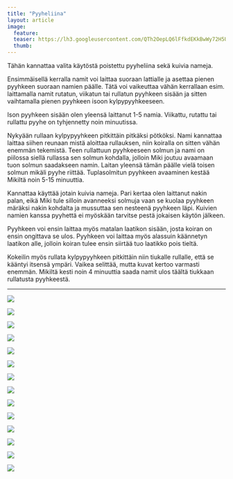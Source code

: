 ```yaml
---
title: "Pyyheliina"
layout: article
image:
  feature:
  teaser: https://lh3.googleusercontent.com/QTh2OepLQ6lFfkdEKkBwWy72H5U1ONRfWMckGoWC5EE=w245
  thumb:
---
```


Tähän kannattaa valita käytöstä poistettu pyyheliina sekä kuivia nameja.

Ensimmäisellä kerralla namit voi laittaa suoraan lattialle ja asettaa pienen pyyhkeen suoraan namien päälle. Tätä voi vaikeuttaa vähän kerrallaan esim. laittamalla namit rutatun, viikatun tai rullatun pyyhkeen sisään ja sitten vaihtamalla pienen pyyhkeen isoon kylpypyyhkeeseen.

Ison pyyhkeen sisään olen yleensä laittanut 1-5 namia. Viikattu, rutattu tai rullattu pyyhe on tyhjennetty noin minuutissa.

Nykyään rullaan kylpypyyhkeen pitkittäin pitkäksi pötköksi. Nami kannattaa laittaa siihen reunaan mistä aloittaa rullauksen, niin koiralla on sitten vähän enemmän tekemistä. Teen rullattuun pyyhkeeseen solmun ja nami on piilossa siellä rullassa sen solmun kohdalla, jolloin Miki joutuu avaamaan tuon solmun saadakseen namin. Laitan yleensä tämän päälle vielä toisen solmun mikäli pyyhe riittää. Tuplasolmitun pyyhkeen avaaminen kestää Mikiltä noin 5-15 minuuttia.

Kannattaa käyttää jotain kuivia nameja. Pari kertaa olen laittanut nakin palan, eikä Miki tule silloin avanneeksi solmuja vaan se kuolaa pyyhkeen märäksi nakin kohdalta ja mussuttaa sen nesteenä pyyhkeen läpi. Kuivien namien kanssa pyyhettä ei myöskään tarvitse pestä jokaisen käytön jälkeen.

Pyyhkeen voi ensin laittaa myös matalan laatikon sisään, josta koiran on ensin ongittava se ulos. Pyyhkeen voi laittaa myös alassuin käännetyn laatikon alle, jolloin koiran tulee ensin siirtää tuo laatikko pois tieltä.

Kokeilin myös rullata kylpypyyhkeen pitkittäin niin tiukalle rullalle, että se kääntyi itsensä ympäri. Vaikea selittää, mutta kuvat kertoo varmasti enemmän. Mikiltä kesti noin 4 minuuttia saada namit ulos täältä tiukkaan rullatusta pyyhkeestä.

---

[![](https://lh3.googleusercontent.com/EUGEMklxbux158kHddEHOsDAixgJ8wfKUzdZzNDo2Cg=w800)](https://lh3.googleusercontent.com/EUGEMklxbux158kHddEHOsDAixgJ8wfKUzdZzNDo2Cg=s0)

[![](https://lh3.googleusercontent.com/7CEeY3kQJs7cJveh2z2qGvMfWSxdP3w_K1kVwdKKpTM=w800)](https://lh3.googleusercontent.com/7CEeY3kQJs7cJveh2z2qGvMfWSxdP3w_K1kVwdKKpTM=s0)

[![](https://lh3.googleusercontent.com/w5xff25n2Z5fEhBVV3Aqgpn3ZdjKKKGdvlERNpUs93E=w800)](https://lh3.googleusercontent.com/w5xff25n2Z5fEhBVV3Aqgpn3ZdjKKKGdvlERNpUs93E=s0)

[![](https://lh3.googleusercontent.com/EIUowJnFzROpWme2aqztpsmWjmPzB_kjyxE2gmmu4yo=w800)](https://lh3.googleusercontent.com/EIUowJnFzROpWme2aqztpsmWjmPzB_kjyxE2gmmu4yo=s0)

[![](https://lh3.googleusercontent.com/i89khDJ-eN2d2FbF5t1xjMfWx8KZrIrFyl9u_LUhrCU=w800)](https://lh3.googleusercontent.com/i89khDJ-eN2d2FbF5t1xjMfWx8KZrIrFyl9u_LUhrCU=s0)

[![](https://lh3.googleusercontent.com/5INXkR8MPsvUOAUdsUe5zoFlY2UtnR-TAv8aYH8Y2FE=w800)](https://lh3.googleusercontent.com/5INXkR8MPsvUOAUdsUe5zoFlY2UtnR-TAv8aYH8Y2FE=s0)

[![](https://lh3.googleusercontent.com/D5IAqsXZz44y7ZymZ-ktFRU8g-FSYLzb-pK0EuZAtdQ=w800)](https://lh3.googleusercontent.com/D5IAqsXZz44y7ZymZ-ktFRU8g-FSYLzb-pK0EuZAtdQ=s0)

[![](https://lh3.googleusercontent.com/fzZb3_GoY0BztcEnN4Kp1-qBlbvI_Ar6pSxf28xIiPQ=w800)](https://lh3.googleusercontent.com/fzZb3_GoY0BztcEnN4Kp1-qBlbvI_Ar6pSxf28xIiPQ=s0)

[![](https://lh3.googleusercontent.com/yD-6KYJS0pRp3eI6TGMpxkpUIG1RpANQx27IEuzs6RY=w800)](https://lh3.googleusercontent.com/yD-6KYJS0pRp3eI6TGMpxkpUIG1RpANQx27IEuzs6RY=s0)

[![](https://lh3.googleusercontent.com/BS6Bjp5OMILH4QZvz_I8XCYPS3ykWok4wqRuiVEr3Jc=w800)](https://lh3.googleusercontent.com/BS6Bjp5OMILH4QZvz_I8XCYPS3ykWok4wqRuiVEr3Jc=s0)

[![](https://lh3.googleusercontent.com/GXd86JE4TvfJtSepxErppCEhuFj7ddUbhQZpwWdDFLg=w800)](https://lh3.googleusercontent.com/GXd86JE4TvfJtSepxErppCEhuFj7ddUbhQZpwWdDFLg=s0)

[![](https://lh3.googleusercontent.com/m5t3s0rO-AKfij9fJUjMA5FU-2tN03LDX4uSByrGDtz2eWdIcoTspsXdsGJN4MEn727FEp7_p9CDH_43w8RbdXw-TWA9P13V3okb75_DgFbzuq8XLyOq_62qyCTsty6OvSwMOWId30efxjeUzN_peGsPkwKUAo5ygBCDkXv3KJOf6EWCe0Ku29nTtGTmxWxY2sd7iiuSilphw8d9uJH-pIDz3E3Jfn-1GbQ_sKTl5n_I9vtv0jvJDQ156LFMb-kxuWXd9cXTuVjGmK4up_0E1Rs_nEDc_1YLXWMYBZVohwZ_KWxO6wXUbxHVm25dtgrzK6Ro8JfuB9m-rTh5g2hSdI8dSqSNcoSokyqK8fGNZ9Imbmg1e3Ecmd-YGm638kNCybtW9J5Gnvm2Fkam1b-o1ZQKOdEAJIPhz4eHSWlbKQmKzmbn-Mjv3PSgkCcrLBDtWVlOC0GQ2lU9e_2In4Rijt3R8sP4EpV3DkH9iqaZTvJ4IF8-KqW4qxR6v5zkkb6yKkSmi4ue6R22Qi9PLC1Svpu5SIsFMdE0E3n07hxTJQs=w800)](https://lh3.googleusercontent.com/m5t3s0rO-AKfij9fJUjMA5FU-2tN03LDX4uSByrGDtz2eWdIcoTspsXdsGJN4MEn727FEp7_p9CDH_43w8RbdXw-TWA9P13V3okb75_DgFbzuq8XLyOq_62qyCTsty6OvSwMOWId30efxjeUzN_peGsPkwKUAo5ygBCDkXv3KJOf6EWCe0Ku29nTtGTmxWxY2sd7iiuSilphw8d9uJH-pIDz3E3Jfn-1GbQ_sKTl5n_I9vtv0jvJDQ156LFMb-kxuWXd9cXTuVjGmK4up_0E1Rs_nEDc_1YLXWMYBZVohwZ_KWxO6wXUbxHVm25dtgrzK6Ro8JfuB9m-rTh5g2hSdI8dSqSNcoSokyqK8fGNZ9Imbmg1e3Ecmd-YGm638kNCybtW9J5Gnvm2Fkam1b-o1ZQKOdEAJIPhz4eHSWlbKQmKzmbn-Mjv3PSgkCcrLBDtWVlOC0GQ2lU9e_2In4Rijt3R8sP4EpV3DkH9iqaZTvJ4IF8-KqW4qxR6v5zkkb6yKkSmi4ue6R22Qi9PLC1Svpu5SIsFMdE0E3n07hxTJQs=s0)

[![](https://lh3.googleusercontent.com/eA7IaqJqkZhE2_f0Ih0KCiP8eXgrjIdJcKv6ic4MB5P65FzXUTOkKf40pXEHkOP0bruRGS9Jr7_xRaUy-zefDfEBQFSfOhmneKIgDU6pz0468xDrMiMnWEu0--a_PZY4aCJzLlbxJWxpOrk7xioTvPPXFXT1cw3jaV18WY_bqwF86aPcywq5HzzHBD8WAa_lJG3a0DWlhF9AwXI0-f2PRgNv9ZhqTTb9yqTxKs6J24uD0PCeLQ-Vazi5X-IQCUwg83hPnxt9AtkKpp5SbWIXBIn1gM4QOZt2KurxNQlFxv1SbqYyT-mnv4ln_2ecUY0g7_rUTAoDAIRzbOFf7ZoHqwAUIfighMiP28AGHl448GwkP_5rpFwJgaNJK_cEl5mXRaQzniBQRanunwF7G4K8Q-AAgTygDVaoDp0WfBKW7nRkAw8HDHw2vP3JqDAlRzIAxLO-GN3GYFW4dm3V2QGkqncmstZY5KAgTiv3ibBCG5eDZ6MHNkjZZ8T8SzZgfRn65XdpX9_IrvrElkPvM6yym18vK6SRM0gWCgWFLv2wYgA=w800)](https://lh3.googleusercontent.com/eA7IaqJqkZhE2_f0Ih0KCiP8eXgrjIdJcKv6ic4MB5P65FzXUTOkKf40pXEHkOP0bruRGS9Jr7_xRaUy-zefDfEBQFSfOhmneKIgDU6pz0468xDrMiMnWEu0--a_PZY4aCJzLlbxJWxpOrk7xioTvPPXFXT1cw3jaV18WY_bqwF86aPcywq5HzzHBD8WAa_lJG3a0DWlhF9AwXI0-f2PRgNv9ZhqTTb9yqTxKs6J24uD0PCeLQ-Vazi5X-IQCUwg83hPnxt9AtkKpp5SbWIXBIn1gM4QOZt2KurxNQlFxv1SbqYyT-mnv4ln_2ecUY0g7_rUTAoDAIRzbOFf7ZoHqwAUIfighMiP28AGHl448GwkP_5rpFwJgaNJK_cEl5mXRaQzniBQRanunwF7G4K8Q-AAgTygDVaoDp0WfBKW7nRkAw8HDHw2vP3JqDAlRzIAxLO-GN3GYFW4dm3V2QGkqncmstZY5KAgTiv3ibBCG5eDZ6MHNkjZZ8T8SzZgfRn65XdpX9_IrvrElkPvM6yym18vK6SRM0gWCgWFLv2wYgA=s0)

[![](https://lh3.googleusercontent.com/F820vl32PJrizFa92lEe3XTpd8Q6cCGI53bDmtQyLl6wW_nJC-hkZnlY8cLCsmUJ7hkv3rzCa4rCoHlmCcp_Bk70QuKcYOhzRUH62wrpSk93RhOrS5gMxkm45Dm_O-lHSMFREkd4lSyDqyblw3gPCPcVD0noSQukhR2tOiiRDVAWNm3S0m5HOf5GQMdBTemm03RseyEET5KIEG_nspOsmJ6mbVVApu8TyIqk34yuHFNlCUxIl7REj6HFS4e-Op-oJfyhjyNVp6hZ5ovlMJSkWRKzvNRsY-AZwRIdcAysSnv1Sjuk6FgGpVvezeh7j8bA2siX11Bwb7y75JQIgbPi9me8KiUv2UNH7MVZK40aKIrLCx1ug2u656x21n3NpLtUb0LmfhcX_A8-D7yA6BKKjaeRlfkp67FQfyghkaBTMTGEIpgT-diOMuS9U7xmNPbsV1ApuvR6wpzY-rja1yJ7CxNAcb92-RL8-JW71S9mFVKSK2B9mTcLEwBfWGKrXb48LG7t4KTpB_-k1RREUNoCZxv7cEA-MUohntSuPn6TYxo=w800)](https://lh3.googleusercontent.com/F820vl32PJrizFa92lEe3XTpd8Q6cCGI53bDmtQyLl6wW_nJC-hkZnlY8cLCsmUJ7hkv3rzCa4rCoHlmCcp_Bk70QuKcYOhzRUH62wrpSk93RhOrS5gMxkm45Dm_O-lHSMFREkd4lSyDqyblw3gPCPcVD0noSQukhR2tOiiRDVAWNm3S0m5HOf5GQMdBTemm03RseyEET5KIEG_nspOsmJ6mbVVApu8TyIqk34yuHFNlCUxIl7REj6HFS4e-Op-oJfyhjyNVp6hZ5ovlMJSkWRKzvNRsY-AZwRIdcAysSnv1Sjuk6FgGpVvezeh7j8bA2siX11Bwb7y75JQIgbPi9me8KiUv2UNH7MVZK40aKIrLCx1ug2u656x21n3NpLtUb0LmfhcX_A8-D7yA6BKKjaeRlfkp67FQfyghkaBTMTGEIpgT-diOMuS9U7xmNPbsV1ApuvR6wpzY-rja1yJ7CxNAcb92-RL8-JW71S9mFVKSK2B9mTcLEwBfWGKrXb48LG7t4KTpB_-k1RREUNoCZxv7cEA-MUohntSuPn6TYxo=s0)
